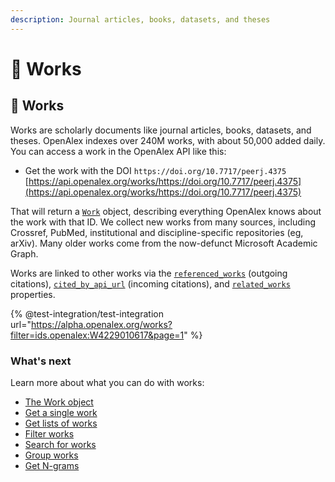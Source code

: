 ```yaml
---
description: Journal articles, books, datasets, and theses
---
```


# 📄 Works

## 📄 Works

Works are scholarly documents like journal articles, books, datasets, and theses. OpenAlex indexes over 240M works, with about 50,000 added daily. You can access a work in the OpenAlex API like this:

* Get the work with the DOI `https://doi.org/10.7717/peerj.4375` [https://api.openalex.org/works/https://doi.org/10.7717/peerj.4375](https://api.openalex.org/works/https://doi.org/10.7717/peerj.4375)

That will return a [`Work`](work-object/) object, describing everything OpenAlex knows about the work with that ID. We collect new works from many sources, including Crossref, PubMed, institutional and discipline-specific repositories (eg, arXiv). Many older works come from the now-defunct Microsoft Academic Graph.

Works are linked to other works via the [`referenced_works`](work-object/#referenced\_works) (outgoing citations), [`cited_by_api_url`](work-object/#cited\_by\_api\_url) (incoming citations), and [`related_works`](work-object/#related\_works) properties.

{% @test-integration/test-integration url="https://alpha.openalex.org/works?filter=ids.openalex:W4229010617&page=1" %}

### What's next

Learn more about what you can do with works:

* [The Work object](work-object/)
* [Get a single work](../../the-api/get-single-entities/get-a-single-work.md)
* [Get lists of works](../../the-api/get-lists-of-entities/get-lists-of-works.md)
* [Filter works](../../the-api/filters/filter-works.md)
* [Search for works](../../the-api/search/search-works.md)
* [Group works](../../the-api/get-groups-of-entities/group-works.md)
* [Get N-grams](get-n-grams.md)
